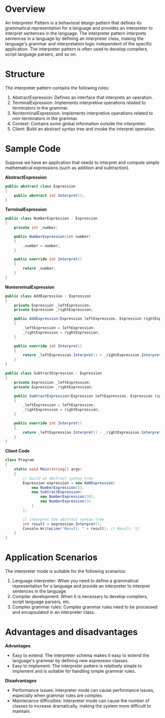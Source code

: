 # Overview

An Interpreter Pattern is a behavioral design pattern that defines its grammatical representation for a language and provides an interpreter to interpret sentences in the language. The interpreter pattern interprets sentences in a language by defining an interpreter class, making the language's grammar and interpretation logic independent of the specific application. The interpreter pattern is often used to develop compilers, script language parsers, and so on.

# Structure

The interpreter pattern contains the following roles:

1. AbstractExpression: Defines an interface that interprets an operation.
2. TerminalExpression: Implements interpretive operations related to terminators in the grammar.
3. NonterminalExpression: Implements interpretive operations related to non-terminators in the grammar.
4. Context: Contains some global information outside the interpreter.
5. Client: Build an abstract syntax tree and invoke the interpret operation.

# Sample Code

Suppose we have an application that needs to interpret and compute simple mathematical expressions (such as addition and subtraction).

**AbstractExpression**

```csharp
public abstract class Expression
{
    public abstract int Interpret();
}
```

**TerminalExpression**

```csharp
public class NumberExpression : Expression
{
    private int _number;

    public NumberExpression(int number)
    {
        _number = number;
    }

    public override int Interpret()
    {
        return _number;
    }
}
```

**NonterminalExpression**

```csharp
public class AddExpression : Expression
{
    private Expression _leftExpression;
    private Expression _rightExpression;

    public AddExpression(Expression leftExpression, Expression rightExpression)
    {
        _leftExpression = leftExpression;
        _rightExpression = rightExpression;
    }

    public override int Interpret()
    {
        return _leftExpression.Interpret() + _rightExpression.Interpret();
    }
}

public class SubtractExpression : Expression
{
    private Expression _leftExpression;
    private Expression _rightExpression;

    public SubtractExpression(Expression leftExpression, Expression rightExpression)
    {
        _leftExpression = leftExpression;
        _rightExpression = rightExpression;
    }

    public override int Interpret()
    {
        return _leftExpression.Interpret() - _rightExpression.Interpret();
    }
}
```

**Client Code**

```csharp
class Program
{
    static void Main(string[] args)
    {
        // build an abstract syntax tree
        Expression expression = new AddExpression(
            new NumberExpression(5),
            new SubtractExpression(
                new NumberExpression(10),
                new NumberExpression(3)
            )
        );

        // interpret the abstract syntax tree
        int result = expression.Interpret();
        Console.WriteLine("Result: " + result); // Result: 12
    }
}
```

# Application Scenarios

The interpreter mode is suitable for the following scenarios:

1. Language interpreter: When you need to define a grammatical representation for a language and provide an interpreter to interpret sentences in the language.
2. Compiler development: When it is necessary to develop compilers, script language parsers, etc.
3. Complex grammar rules: Complex grammar rules need to be processed and encapsulated in an interpreter class.

# Advantages and disadvantages

**Advantages**

* Easy to extend: The interpreter schema makes it easy to extend the language's grammar by defining new expression classes.
* Easy to implement: The interpreter pattern is relatively simple to implement and is suitable for handling simple grammar rules.

**Disadvantages**

* Performance issues: Interpreter mode can cause performance issues, especially when grammar rules are complex.
* Maintenance difficulties: Interpreter mode can cause the number of classes to increase dramatically, making the system more difficult to maintain.